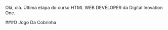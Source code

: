Olá, olá. Última etapa do curso HTML WEB DEVELOPER da Digital Inovation One. 

###O Jogo Da Cobrinha